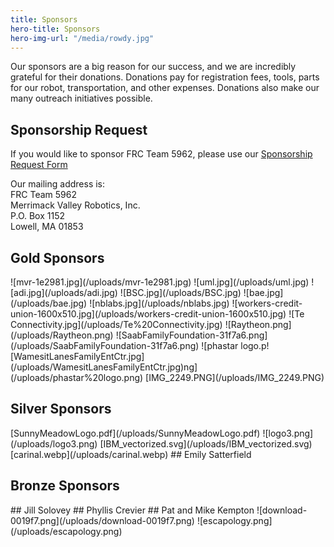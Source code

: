 ```yaml
---
title: Sponsors
hero-title: Sponsors
hero-img-url: "/media/rowdy.jpg"
---
```


Our sponsors are a big reason for our success, and we are incredibly grateful for their donations. Donations pay for registration fees, tools, parts for our robot, transportation, and other expenses. Donations also make our many outreach initiatives possible.

## Sponsorship Request

If you would like to sponsor FRC Team 5962, please use our [Sponsorship Request Form](https://docs.google.com/document/d/1uyhAb26nqWgYaaHQmjEV63Pm3g7mU7VQ0f5xBUOJ850/edit?usp=sharing)

Our mailing address is: <br>
FRC Team 5962<br>
Merrimack Valley Robotics, Inc.<br>
P.O. Box 1152<br>
Lowell, MA 01853<br>

<div class="divider"></div>

## Gold Sponsors

<div class="sponsor-pics" markdown="1">
![mvr-1e2981.jpg](/uploads/mvr-1e2981.jpg)
![uml.jpg](/uploads/uml.jpg)
![adi.jpg](/uploads/adi.jpg)
![BSC.jpg](/uploads/BSC.jpg)
![bae.jpg](/uploads/bae.jpg)
![nblabs.jpg](/uploads/nblabs.jpg)
![workers-credit-union-1600x510.jpg](/uploads/workers-credit-union-1600x510.jpg)
![Te Connectivity.jpg](/uploads/Te%20Connectivity.jpg)
![Raytheon.png](/uploads/Raytheon.png)
![SaabFamilyFoundation-31f7a6.png](/uploads/SaabFamilyFoundation-31f7a6.png) 
![phastar logo.p![WamesitLanesFamilyEntCtr.jpg](/uploads/WamesitLanesFamilyEntCtr.jpg)ng](/uploads/phastar%20logo.png)
[IMG_2249.PNG](/uploads/IMG_2249.PNG)
</div>
<div class="divider"></div>

## Silver Sponsors

<div class="sponsor-pics" markdown="1">
[SunnyMeadowLogo.pdf](/uploads/SunnyMeadowLogo.pdf)
![logo3.png](/uploads/logo3.png)
[IBM_vectorized.svg](/uploads/IBM_vectorized.svg)
[carinal.webp](/uploads/carinal.webp)
## Emily Satterfield
</div>
<div class="divider"></div>

## Bronze Sponsors 

<div class="sponsor-pics" markdown="1">
## Jill Solovey
## Phyllis Crevier
## Pat and Mike Kempton
![download-0019f7.png](/uploads/download-0019f7.png)
![escapology.png](/uploads/escapology.png)
</div>
<div class="divider"></div>
<div class="pics-size-7" markdown="1">